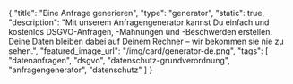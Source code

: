 {
    "title": "Eine Anfrage generieren",
    "type": "generator",
    "static": true,
    "description": "Mit unserem Anfragengenerator kannst Du einfach und kostenlos DSGVO-Anfragen, -Mahnungen und -Beschwerden erstellen. Deine Daten bleiben dabei auf Deinem Rechner – wir bekommen sie nie zu sehen.",
    "featured_image_url": "/img/card/generator-de.png",
    "tags": [ "datenanfragen", "dsgvo", "datenschutz-grundverordnung", "anfragengenerator", "datenschutz" ]
}
